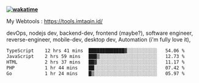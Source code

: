 **[![wakatime](https://wakatime.com/badge/user/87646243-158a-4241-a3cb-668e1fa2dbb8.svg)](https://wakatime.com/@87646243-158a-4241-a3cb-668e1fa2dbb8?style=plastic)**


My Webtools : https://tools.imtaqin.id/


devOps, nodejs dev, backend-dev, frontend (maybe?), software engineer, reverse-engineer, mobile-dev, desktop dev, Automation (i'm fully love it), 

<!--START_SECTION:waka-->

```txt
TypeScript    12 hrs 41 mins  █████████████▓░░░░░░░░░░░   54.06 %
JavaScript    2 hrs 59 mins   ███▒░░░░░░░░░░░░░░░░░░░░░   12.73 %
HTML          2 hrs 37 mins   ██▓░░░░░░░░░░░░░░░░░░░░░░   11.17 %
PHP           1 hr 44 mins    ██░░░░░░░░░░░░░░░░░░░░░░░   07.42 %
Go            1 hr 24 mins    █▒░░░░░░░░░░░░░░░░░░░░░░░   05.97 %
```

<!--END_SECTION:waka-->

